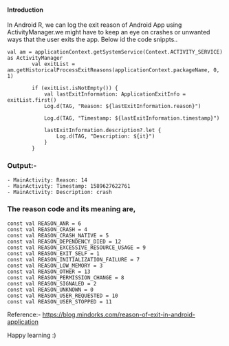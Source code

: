 #### Introduction
In Android R, we can log the exit reason of Android App using ActivityManager.we might have to keep an eye on crashes or unwanted ways that the user exits the app. Below id the code snippts..

```
val am = applicationContext.getSystemService(Context.ACTIVITY_SERVICE) as ActivityManager
        val exitList = am.getHistoricalProcessExitReasons(applicationContext.packageName, 0, 1)

        if (exitList.isNotEmpty()) {
            val lastExitInformation: ApplicationExitInfo = exitList.first()
            Log.d(TAG, "Reason: ${lastExitInformation.reason}")

            Log.d(TAG, "Timestamp: ${lastExitInformation.timestamp}")

            lastExitInformation.description?.let {
                Log.d(TAG, "Description: ${it}")
            }
        }
```

### Output:-
```
- MainActivity: Reason: 14
- MainActivity: Timestamp: 1589627622761
- MainActivity: Description: crash
```

### The reason code and its meaning are,

```
const val REASON_ANR = 6
const val REASON_CRASH = 4
const val REASON_CRASH_NATIVE = 5
const val REASON_DEPENDENCY_DIED = 12
const val REASON_EXCESSIVE_RESOURCE_USAGE = 9
const val REASON_EXIT_SELF = 1
const val REASON_INITIALIZATION_FAILURE = 7
const val REASON_LOW_MEMORY = 3
const val REASON_OTHER = 13
const val REASON_PERMISSION_CHANGE = 8
const val REASON_SIGNALED = 2
const val REASON_UNKNOWN = 0
const val REASON_USER_REQUESTED = 10
const val REASON_USER_STOPPED = 11
```
Reference:- https://blog.mindorks.com/reason-of-exit-in-android-application

Happy learning :)

